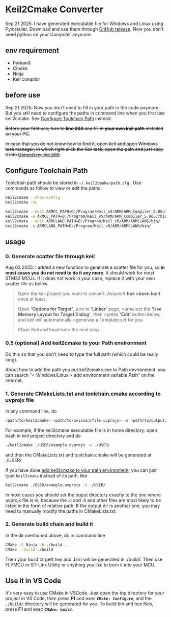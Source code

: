 # Keil2Cmake Converter

Sep 21 2025: I have generated executable file for Windows and Linux using Pyinstaller. Download and use them through [GitHub release](https://github.com/LoveApple14434/Keil2Cmake/releases/tag/v1). Now you don't need python on your Computer anymore.
## env requirement
- ~~Python3~~
- Cmake
- Ninja
- Keil compilor


## before use

Sep 21 2025: Now you don't need to fill in your path in the code anymore. But you still need to configure the paths in command line when you first use keil2cmake. See [Configure Toolchain Path](#configure-toolchain-path) instead.

~~Before your first use, turn to **line 202** and fill in **your own keil path** installed on your PC.~~

~~In case that you do not know how to find it, open keil and open Windows task manager, in which right click the Keil task, open the path and just copy it into [Convert.py line 202](./Convert.py).~~

## Configure Toolchain Path

Toolchain path should be stored in `~/.keil2cmake/path.cfg` . Use commands as follow to view or edit the paths:

```bash
keil2cmake --show-config
keil2cmake -sc

keil2cmake --edit ARMCC_PATH=D:/Program/Keil_v5/ARM/ARM_Compiler_5.06u7/bin/
keil2cmake -e ARMCC_PATH=D:/Program/Keil_v5/ARM/ARM_Compiler_5.06u7/bin/
keil2cmake --edit ARMCLANG_PATH=D:/Program/Keil_v5/ARM/ARMCLANG/bin/
keil2cmake -e ARMCLANG_PATH=D:/Program/Keil_v5/ARM/ARMCLANG/bin/
```

## usage
### 0. Generate scatter file through keil
Aug 03 2025: I added a new function to generate a scatter file for you, so **in most cases you do not need to do it any more**. It should work for most STM32 MCUs. If it does not work in your case, replace it with your own scatter file as below.

>Open the keil project you want to convert. Assure it **has >been built** once at least.
>
>Open **'Options for Target'**, turn to **'Linker'** page, >unselect the **'Use Memory Layout for Target Dialog'**, then >press **'Edit'** button below, and keil will automatically >generate a Template.sct for you. 
>
>Close Keil and head onto the next step.

### 0.5 (optional) Add keil2cmake to your Path environment
Do this so that you don't need to type the full path (which could be really long). 

About how to add the path you put keil2cmake.exe to Path environment, you can search "< Windows/Linux > add environment variable Path" on the Internet. 


### 1. Generate CMakeLists.txt and toolchain.cmake according to uvprojx file
In any command line, do
```bash
<path/to/keil2cmake> <path/to/uvision/file.uvprojx> -o <path/to/output/directory>
```
For example, if the keil2cmake executable file is in home directory: open bash in keil project directory and do
```bash
~/keil2cmake ./USER/example.uvprojx -o ./USER/
```
and then the CMakeLists.txt and toolchain.cmake will be generated at ./USER/

If you have done [add keil2cmake to your path environment](#05-optional-add-keil2cmake-to-your-path-environment), you can just type `keil2cmake` instead of its path, like
```bash
keil2cmake ./USER/example.uvprojx -o ./USER/
```

In most cases you should set the ouput directory exactly to the one where uvprojx file is in, because the .c and .h and other files are most likely to be listed in the form of relative path. If the output dir is another one, you may need to manually modify the paths in CMakeLists.txt. 

### 2. Generate build chain and build it
In the dir mentioned above, do in command line
```bash
CMake -G Ninja -B ./build .
CMake --build ./build
```
Then your build target(.hex and .bin) will be generated in ./build/. Then use FLYMCU or ST-Link Utility or anything you like to burn it into your MCU.

## Use it in VS Code
It's very easy to use CMake in VSCode. Just open the top directory for your project in VS Code, then press **F1** and exec **`CMake: Configure`**, and the `./build/` directory will be generated for you. To build bin and hex files, press **F1** and exec **`CMake: build`**. 


